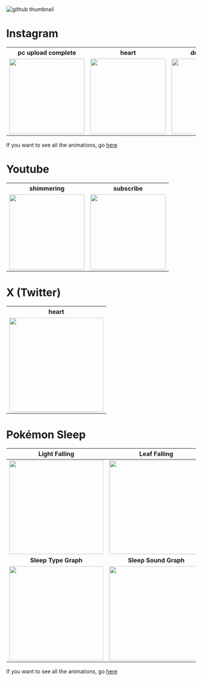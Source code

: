 
![github thumbnail](https://github.com/user-attachments/assets/6b09bfba-6a2d-43f3-a128-15b360a9a2b4)

# Instagram
<table>
  <th>pc upload complete</th>
  <th>heart</th>
  <th>dot indicator</th>
  <th>Live Heart</th>

  <tr>
    <td align="center"><img src = "https://github.com/user-attachments/assets/2fdde10c-fbe1-4251-afbc-831cc5f1fc4c" width = "200"></td>
    <td align="center"><img src = "https://github.com/user-attachments/assets/027a7934-3121-4ebb-a25d-3c7106252863" width = "200"></td>
    <td align="center"><img src = "https://github.com/user-attachments/assets/b9b12e44-5201-4718-8bd7-74bf2e083a8c" width = "200"></td>
    <td align="center"><img src = "https://github.com/user-attachments/assets/0c8fdb6f-9f01-4d8a-bcb0-f1ab8c4d9d94" width = "200"></td>
  </tr>

</table>

If you want to see all the animations, go [here](https://github.com/uuranus/compose-animations/blob/main/docs/Instagram.md)

# Youtube

<table>
  <th>shimmering</th>
  <th>subscribe</th>
  
  <tr>
    <td align="center"><img src = "https://github.com/user-attachments/assets/3d35b704-d387-41b2-aa47-e17d447b314b" width = "200"></td>
    <td align="center"><img src = "https://github.com/user-attachments/assets/5664133e-1920-4760-8d0f-df2c7b468e43" width = "200"></td>
  </tr>

</table>

# X (Twitter)

<table>
  <th>heart</th>
  
  <tr>
    <td align="center"><img src = "https://github.com/user-attachments/assets/af59a028-b7cc-4e24-88a5-7bd62b5e557d" width = "250"></td>
  </tr>

</table>

# Pokémon Sleep

| Light Falling | Leaf Falling | Bubble Floating Up | Ripple Touch Effect|
|:--:|:--:|:--:|:--:|
<img src = "https://github.com/user-attachments/assets/0a95d7e7-fe9d-4770-b152-c25c861dca96" width = "250">|<img src = "https://github.com/user-attachments/assets/1e65b788-d258-4a26-bb71-f78fefa05faf" width = "250">|<img src = "https://github.com/user-attachments/assets/ee0b5144-9d11-4236-a9c6-066e879787af" width = "250"> | <img src = "https://github.com/user-attachments/assets/0b814129-8793-4ba7-b10f-4e241c79fe04" width = "250">|
|**Sleep Type Graph**| **Sleep Sound Graph**|**Ball Wallpaper**|
|<img src = "https://github.com/user-attachments/assets/073f2fd1-53dc-46c9-ab1b-ea7cdc769e89" width = "250"> |<img src = "https://github.com/user-attachments/assets/b022c08f-958f-44c9-9eb1-7b683f8effc8" width = "250"> |<img src = "https://github.com/user-attachments/assets/7b135536-eb6d-444e-ae02-646fd9fa6daf" width = "250"> |

If you want to see all the animations, go [here](https://github.com/uuranus/compose-animations/blob/main/docs/Pok%C3%A9monSleep.md)


